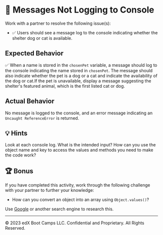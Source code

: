 # 🐛 Messages Not Logging to Console

Work with a partner to resolve the following issue(s):

* ✅ Users should see a message log to the console indicating whether the shelter dog or cat is available.

## Expected Behavior

✅ When a name is stored in the `chosenPet` variable, a message should log to the console indicating the name stored in `chosenPet`. The message should also indicate whether the pet is a dog or a cat and indicate the availability of the dog or cat.If the pet is unavailable, display a message suggesting the shelter's featured animal, which is the first listed cat or dog.


## Actual Behavior

No message is logged to the console, and an error message indicating an `Uncaught ReferenceError` is returned. 

## 💡 Hints

Look at each console log. What is the intended input? How can you use the object name and key to access the values and methods you need to make the code work? 

## 🏆 Bonus

If you have completed this activity, work through the following challenge with your partner to further your knowledge:

* How can you convert an object into an array using `Object.values()`? 

Use [Google](https://www.google.com) or another search engine to research this.

---

© 2023 edX Boot Camps LLC. Confidential and Proprietary. All Rights Reserved.
